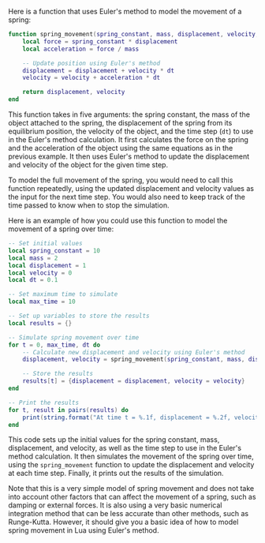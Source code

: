Here is a function that uses Euler's method to model the movement of a spring:
```lua
function spring_movement(spring_constant, mass, displacement, velocity, dt)
    local force = spring_constant * displacement
    local acceleration = force / mass

    -- Update position using Euler's method
    displacement = displacement + velocity * dt
    velocity = velocity + acceleration * dt

    return displacement, velocity
end
```
This function takes in five arguments: the spring constant, the mass of the object attached to the spring, the displacement of the spring from its equilibrium position, the velocity of the object, and the time step (`dt`) to use in the Euler's method calculation. It first calculates the force on the spring and the acceleration of the object using the same equations as in the previous example. It then uses Euler's method to update the displacement and velocity of the object for the given time step.

To model the full movement of the spring, you would need to call this function repeatedly, using the updated displacement and velocity values as the input for the next time step. You would also need to keep track of the time passed to know when to stop the simulation.

Here is an example of how you could use this function to model the movement of a spring over time:
```lua
-- Set initial values
local spring_constant = 10
local mass = 2
local displacement = 1
local velocity = 0
local dt = 0.1

-- Set maximum time to simulate
local max_time = 10

-- Set up variables to store the results
local results = {}

-- Simulate spring movement over time
for t = 0, max_time, dt do
    -- Calculate new displacement and velocity using Euler's method
    displacement, velocity = spring_movement(spring_constant, mass, displacement, velocity, dt)

    -- Store the results
    results[t] = {displacement = displacement, velocity = velocity}
end

-- Print the results
for t, result in pairs(results) do
    print(string.format("At time t = %.1f, displacement = %.2f, velocity = %.2f", t, result.displacement, result.velocity))
end
```
This code sets up the initial values for the spring constant, mass, displacement, and velocity, as well as the time step to use in the Euler's method calculation. It then simulates the movement of the spring over time, using the `spring_movement` function to update the displacement and velocity at each time step. Finally, it prints out the results of the simulation.

Note that this is a very simple model of spring movement and does not take into account other factors that can affect the movement of a spring, such as damping or external forces. It is also using a very basic numerical integration method that can be less accurate than other methods, such as Runge-Kutta. However, it should give you a basic idea of how to model spring movement in Lua using Euler's method.

